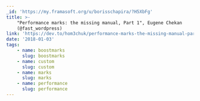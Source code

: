 ```yaml
---
_id: 'https://my.framasoft.org/u/borisschapira/?H5XbFg'
title: >-
    "Performance marks: the missing manual, Part 1", Eugene Chekan
    (@fast_wordpress)
link: 'https://dev.to/hom3chuk/performance-marks-the-missing-manual-part-1-b6'
date: '2018-01-03'
tags:
    - name: boostmarks
      slug: boostmarks
    - name: custom
      slug: custom
    - name: marks
      slug: marks
    - name: performance
      slug: performance
---
```


<div class="markdown"><p></p></div>
